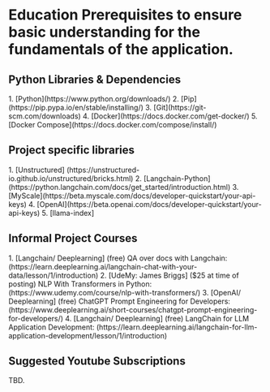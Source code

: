 <h1> Education Prerequisites to ensure basic understanding for the fundamentals of the application. </h1>

<h2> Python Libraries & Dependencies </h2>
1. [Python](https://www.python.org/downloads/)
2. [Pip](https://pip.pypa.io/en/stable/installing/)
3. [Git](https://git-scm.com/downloads)
4. [Docker](https://docs.docker.com/get-docker/)
5. [Docker Compose](https://docs.docker.com/compose/install/)

<h2> Project specific libraries </h2>
1. [Unstructured] (https://unstructured-io.github.io/unstructured/bricks.html)
2. [Langchain-Python] (https://python.langchain.com/docs/get_started/introduction.html)
3. [MyScale](https://beta.myscale.com/docs/developer-quickstart/your-api-keys) 
4. [OpenAI](https://beta.openai.com/docs/developer-quickstart/your-api-keys)
5. [llama-index] 

<h2> Informal Project Courses </h2>
1. [Langchain/ Deeplearning] (free) QA over docs with Langchain: (https://learn.deeplearning.ai/langchain-chat-with-your-data/lesson/1/introduction)
2. [UdeMy: James Briggs] ($25 at time of posting) NLP With Transformers in Python: (https://www.udemy.com/course/nlp-with-transformers/)
3. [OpenAI/ Deeplearning] (free) ChatGPT Prompt Engineering for Developers: (https://www.deeplearning.ai/short-courses/chatgpt-prompt-engineering-for-developers/)
4. [Langchain/ Deeplearning] (free) LangChain for LLM Application Development: (https://learn.deeplearning.ai/langchain-for-llm-application-development/lesson/1/introduction) 

<h2> Suggested Youtube Subscriptions </h2>
TBD. 